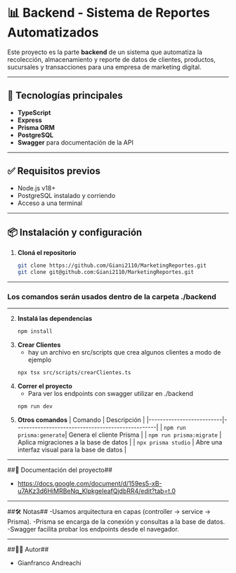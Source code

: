 # 📊 Backend - Sistema de Reportes Automatizados

Este proyecto es la parte **backend** de un sistema que automatiza la recolección, almacenamiento y reporte de datos de clientes, productos, sucursales y transacciones para una empresa de marketing digital.

---

## 🚀 Tecnologías principales

- **TypeScript**
- **Express**
- **Prisma ORM**
- **PostgreSQL**
- **Swagger** para documentación de la API

---

## ✅ Requisitos previos
- Node.js v18+
- PostgreSQL instalado y corriendo
- Acceso a una terminal

---

## 📦 Instalación y configuración

1. **Cloná el repositorio**  
   ```bash
   git clone https://github.com/Giani2110/MarketingReportes.git
   git clone git@github.com:Giani2110/MarketingReportes.git
   ```

---
### Los comandos serán usados dentro de la carpeta ./backend
---
2. **Instalá las dependencias**
   ```bash
   npm install
   ```
3. **Crear Clientes**
   - hay un archivo en src/scripts que crea algunos clientes a modo de ejemplo
   ```bash
   npx tsx src/scripts/crearClientes.ts
   ```
4. **Correr el proyecto**
   - Para ver los endpoints con swagger utilizar en ./backend
   ```bash
   npm run dev
   ```
5. **Otros comandos**
| Comando                  | Descripción                                      |
|--------------------------|--------------------------------------------------|
| `npm run prisma:generate`| Genera el cliente Prisma                         |
| `npm run prisma:migrate` | Aplica migraciones a la base de datos            |
| `npx prisma studio`      | Abre una interfaz visual para la base de datos   |

---

##🧾 Documentación del proyecto##
- https://docs.google.com/document/d/159es5-xB-u7AKz3d6HiMRBeNq_KlpkgeIeafQjdbRR4/edit?tab=t.0

---

##🛠️ Notas##
-Usamos arquitectura en capas (controller → service → Prisma).
-Prisma se encarga de la conexión y consultas a la base de datos.
-Swagger facilita probar los endpoints desde el navegador.

---

##🧑‍💻 Autor##
- Gianfranco Andreachi
